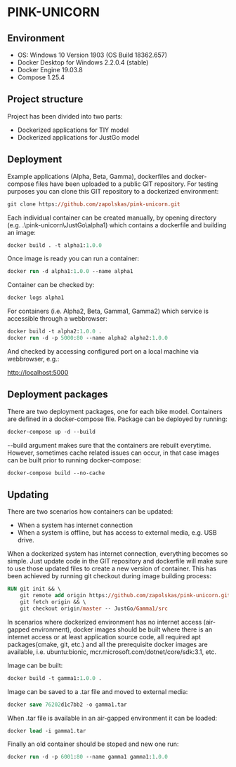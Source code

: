 # PINK-UNICORN

## Environment

- OS: Windows 10 Version 1903 (OS Build 18362.657)
- Docker Desktop for Windows 2.2.0.4 (stable)
- Docker Engine 19.03.8
- Compose 1.25.4

## Project structure

Project has been divided into two parts:
- Dockerized applications for TIY model
- Dockerized applications for JustGo model

## Deployment

Example applications (Alpha, Beta, Gamma), dockerfiles and docker-compose files have been uploaded to a public GIT repository. For testing purposes you can clone this GIT repository to a dockerized environment:

```ps
git clone https://github.com/zapolskas/pink-unicorn.git
```

Each individual container can be created manually, by opening directory (e.g. .\pink-unicorn\JustGo\alpha1) which contains a dockerfile and building an image:

```ps
docker build . -t alpha1:1.0.0
```

Once image is ready you can run a container:

```ps
docker run -d alpha1:1.0.0 --name alpha1
```

Container can be checked by:

```ps
docker logs alpha1
```

For containers (i.e. Alpha2, Beta, Gamma1, Gamma2) which service is accessible through a webbrowser:

```ps
docker build -t alpha2:1.0.0 .
docker run -d -p 5000:80 --name alpha2 alpha2:1.0.0
```

And checked by accessing configured port on a local machine via webbrowser, e.g.:

<http://localhost:5000>

## Deployment packages

There are two deployment packages, one for each bike model. Containers are defined in a docker-compose file. Package can be deployed by running:

```ps
docker-compose up -d --build
```

--build argument makes sure that the containers are rebuilt everytime. However, sometimes cache related issues can occur, in that case images can be built prior to running docker-compose:

```ps
docker-compose build --no-cache
```

## Updating

There are two scenarios how containers can be updated:

- When a system has internet connection
- When a system is offline, but has access to external media, e.g. USB drive.

When a dockerized system has internet connection, everything becomes so simple. Just update code in the GIT repository and dockerfile will make sure to use those updated files to create a new version of container. This has been achieved by running git checkout during image building process:

```ps
RUN git init && \
    git remote add origin https://github.com/zapolskas/pink-unicorn.git && \
    git fetch origin && \
    git checkout origin/master -- JustGo/Gamma1/src
```

In scenarios where dockerized environment has no internet access (air-gapped environment), docker images should be built where there is an internet access or at least application source code, all required apt packages(cmake, git, etc.) and all the prerequisite docker images are available, i.e. ubuntu:bionic, mcr.microsoft.com/dotnet/core/sdk:3.1, etc.

Image can be built:

```ps
docker build -t gamma1:1.0.0 .
```

Image can be saved to a .tar file and moved to external media:

```ps
docker save 76202d1c7bb2 -o gamma1.tar
```

When .tar file is available in an air-gapped environment it can be loaded:

```ps
docker load -i gamma1.tar
```

Finally an old container should be stoped and new one run:

```ps
docker run -d -p 6001:80 --name gamma1 gamma1:1.0.0
```
